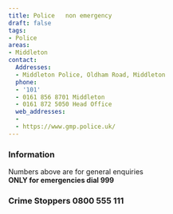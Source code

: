 ```yaml
---
title: Police   non emergency
draft: false
tags:
- Police
areas:
- Middleton
contact:
  Addresses:
  - Middleton Police, Oldham Road, Middleton
  phone:
  - '101'
  - 0161 856 8701 Middleton
  - 0161 872 5050 Head Office
  web_addresses:
  - 
  - https://www.gmp.police.uk/
---
```


### Information
Numbers above are for general enquiries  
**ONLY for emergencies dial 999**  

### Crime Stoppers 0800 555 111


